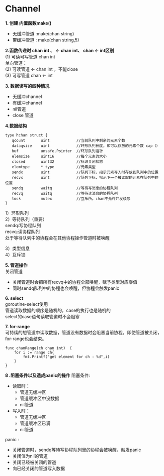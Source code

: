 # Channel

**1. 创建 内置函数make()**  
- 无缓冲管道 :make(chan string)  
- 带缓冲管道 : make(chan string,5)

**2.函数传递时 chan int 、 <- chan int、 chan <- int区别**  
 (1) 可读可写管道  chan int  
 单向管道：  
 (2) 可读管道 <- chan int ，不能close  
 (3) 可写管道 chan <- int  

**3. 数据读写的四种情况**
- 无缓冲channel  
- 有缓冲channel  
- nil管道  
- close 管道 

**4.数据结构**
```
type hchan struct {
   qcount 		uint 			//当前队列中剩余的元素个数
   dataqsize 	uint			//环形队列长度，即可以存放的元素个数 cap（）
   buf 		    unsafe.Pointer 	//环形队列指针
   elemsize 	uint16 			//每个元素的大小
   closed 		uint32 			//标识关闭状态
   elemtype 	*_type 			//元素类型
   sendx 		uint 			//队列下标，指示元素写入时存放到队列中的位置
   recvx 		uint 			//队列下标，指示下一个被读取的元素在队列中的位置
   sendq 		waitq 			//等待写消息的协程队列
   recvq 		waitq 			//等待读消息的协程队列
   lock 		mutex  			//互斥所，chan不允许并发读写
}
```
1）环形队列  
2）等待队列（重要）  
sendq:写协程队列  
recvq:读协程队列  
处于等待队列中的协程会在其他协程操作管道时被唤醒
  
3）类型信息  
4）互斥锁  

**5. 管道操作**   
关闭管道  
- 关闭管道时会把所有recvq中的协程全部唤醒，赋予类型对应零值
- 同时sendq队列中的协程也会唤醒，但协程会触发panic

**6. select**  
goroutine-select使用  
管道读取数据的顺序是随机的，case的执行也是随机的  
select的case语句读取管道时不会阻塞   

**7. for-range**  
可持续的想管道中读取数据，管道没有数据时会阻塞当前协程。即使管道被关闭，for-range也会结束。
```
func chanRange(ch chan int)  {
	for i := range ch{
		fmt.Printf("get element for ch : %d",i)
	}
}
```  

**8 .阻塞条件以及造成panic的操作**
阻塞条件:  
- 读取时： 
  - 管道无缓冲区  
  - 管道缓冲区中没数据  
  - nil管道  
- 写入时： 
    - 管道无缓冲区  
    - 管道缓冲区已满  
    - nil管道

panic :  
- 关闭管道时，sendq等待写协程队列里的协程会被唤醒，触发panic
- 关闭值为nil的管道  
- 关闭已经被关闭的管道  
- 向已经关闭的管道写入数据  
